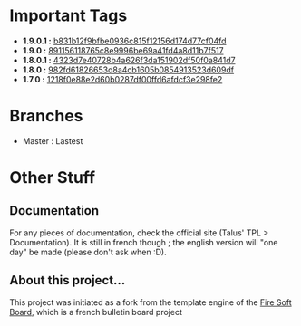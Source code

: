 Important Tags
==============

- **1.9.0.1  :** [b831b12f9bfbe0936c815f12156d174d77cf04fd](https://github.com/Taluu/Talus-TPL/tree/1.9.0.1)
- **1.9.0    :** [891156118765c8e9996be69a41fd4a8d11b7f517](https://github.com/Taluu/Talus-TPL/tree/1.9.0)
- **1.8.0.1  :** [4323d7e40728b4a626f3da151902df50f0a841d7](https://github.com/Taluu/Talus-TPL/tree/1.8.0.1)
- **1.8.0    :** [982fd61826653d8a4cb1605b0854913523d609df](https://github.com/Taluu/Talus-TPL/tree/1.8.0)
- **1.7.0    :** [1218f0e88e2d60b0287df00ffd6afdcf3e298fe2](https://github.com/Taluu/Talus-TPL/tree/1.7.0)

Branches
========

- Master : Lastest

Other Stuff
===========

Documentation
-------------

For any pieces of documentation, check the official site (Talus' TPL > Documentation).
It is still in french though ; the english version will "one day" be made
(please don't ask when :D).

About this project...
---------------------

This project was initiated as a fork from the template engine of the
[Fire Soft Board](http://www.fire-soft-board.com), which is a french bulletin
board project